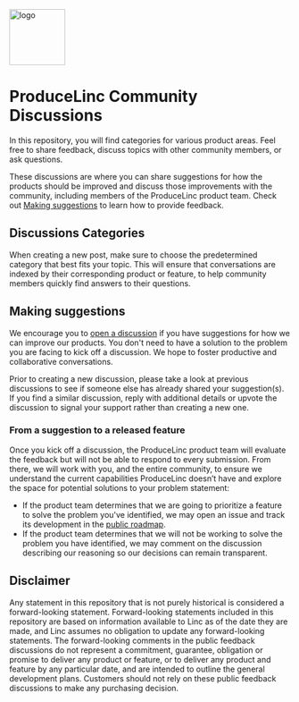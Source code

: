 <img src="https://user-images.githubusercontent.com/12632493/217146111-745405bc-8766-4000-925a-35ae4c0c2c5e.png" alt="logo" height="100"/>

# ProduceLinc Community Discussions

In this repository, you will find categories for various product areas. Feel free to share feedback, discuss topics with other community members, or ask questions.

These discussions are where you can share suggestions for how the products should be improved and discuss those improvements with the community, including members of the ProduceLinc product team. Check out [Making suggestions](#making-suggestions) to learn how to provide feedback.

## Discussions Categories

When creating a new post, make sure to choose the predetermined category that best fits your topic. This will ensure that conversations are indexed by their corresponding product or feature, to help community members quickly find answers to their questions.

## Making suggestions

We encourage you to [open a discussion](https://github.com/ProduceLinc-Community/Roadmap/discussions) if you have suggestions for how we can improve our products. You don't need to have a solution to the problem you are facing to kick off a discussion. We hope to foster productive and collaborative conversations.

Prior to creating a new discussion, please take a look at previous discussions to see if someone else has already shared your suggestion(s). If you find a similar discussion, reply with additional details or upvote the discussion to signal your support rather than creating a new one.

### From a suggestion to a released feature

Once you kick off a discussion, the ProduceLinc product team will evaluate the feedback but will not be able to respond to every submission. From there, we will work with you, and the entire community, to ensure we understand the current capabilities ProduceLinc doesn’t have and explore the space for potential solutions to your problem statement:

- If the product team determines that we are going to prioritize a feature to solve the problem you've identified, we may open an issue and track its development in the [public roadmap](https://github.com/orgs/ProduceLinc-Community/projects/3).
- If the product team determines that we will not be working to solve the problem you have identified, we may comment on the discussion describing our reasoning so our decisions can remain transparent.

## Disclaimer

Any statement in this repository that is not purely historical is considered a forward-looking statement. Forward-looking statements included in this repository are based on information available to Linc as of the date they are made, and Linc assumes no obligation to update any forward-looking statements. The forward-looking comments in the public feedback discussions do not represent a commitment, guarantee, obligation or promise to deliver any product or feature, or to deliver any product and feature by any particular date, and are intended to outline the general development plans. Customers should not rely on these public feedback discussions to make any purchasing decision.
